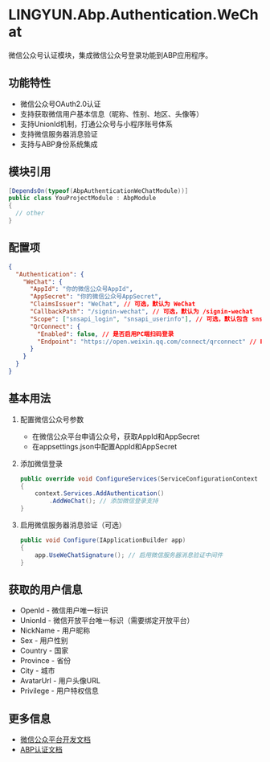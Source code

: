 # LINGYUN.Abp.Authentication.WeChat

微信公众号认证模块，集成微信公众号登录功能到ABP应用程序。

## 功能特性

* 微信公众号OAuth2.0认证
* 支持获取微信用户基本信息（昵称、性别、地区、头像等）
* 支持UnionId机制，打通公众号与小程序账号体系
* 支持微信服务器消息验证
* 支持与ABP身份系统集成

## 模块引用

```csharp
[DependsOn(typeof(AbpAuthenticationWeChatModule))]
public class YouProjectModule : AbpModule
{
  // other
}
```

## 配置项

```json
{
  "Authentication": {
    "WeChat": {
      "AppId": "你的微信公众号AppId",
      "AppSecret": "你的微信公众号AppSecret",
      "ClaimsIssuer": "WeChat", // 可选，默认为 WeChat
      "CallbackPath": "/signin-wechat", // 可选，默认为 /signin-wechat
      "Scope": ["snsapi_login", "snsapi_userinfo"], // 可选，默认包含 snsapi_login 和 snsapi_userinfo
      "QrConnect": {
        "Enabled": false, // 是否启用PC端扫码登录
        "Endpoint": "https://open.weixin.qq.com/connect/qrconnect" // PC端扫码登录地址
      }
    }
  }
}
```

## 基本用法

1. 配置微信公众号参数
   * 在微信公众平台申请公众号，获取AppId和AppSecret
   * 在appsettings.json中配置AppId和AppSecret

2. 添加微信登录
   ```csharp
   public override void ConfigureServices(ServiceConfigurationContext context)
   {
       context.Services.AddAuthentication()
           .AddWeChat(); // 添加微信登录支持
   }
   ```

3. 启用微信服务器消息验证（可选）
   ```csharp
   public void Configure(IApplicationBuilder app)
   {
       app.UseWeChatSignature(); // 启用微信服务器消息验证中间件
   }
   ```

## 获取的用户信息

* OpenId - 微信用户唯一标识
* UnionId - 微信开放平台唯一标识（需要绑定开放平台）
* NickName - 用户昵称
* Sex - 用户性别
* Country - 国家
* Province - 省份
* City - 城市
* AvatarUrl - 用户头像URL
* Privilege - 用户特权信息

## 更多信息

* [微信公众平台开发文档](https://developers.weixin.qq.com/doc/offiaccount/Getting_Started/Overview.html)
* [ABP认证文档](https://docs.abp.io/en/abp/latest/Authentication)

